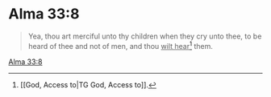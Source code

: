 # Alma 33:8

> Yea, thou art merciful unto thy children when they cry unto thee, to be heard of thee and not of men, and thou <u>wilt hear</u>[^a] them.

[Alma 33:8](https://www.churchofjesuschrist.org/study/scriptures/bofm/alma/33?lang=eng&id=p8#p8)


[^a]: [[God, Access to|TG God, Access to]].  

